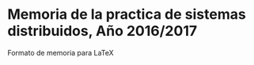 Memoria de la practica de sistemas distribuidos, Año 2016/2017
========

Formato de memoria para LaTeX
